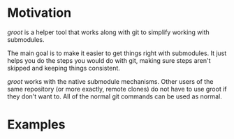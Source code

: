 Motivation
==========

_groot_ is a helper tool that works along with git to simplify working
with submodules.

The main goal is to make it easier to get things right with
submodules. It just helps you do the steps you would do with git,
making sure steps aren't skipped and keeping things consistent.

_groot_ works with the native submodule mechanisms. Other users of the
same repository (or more exactly, remote clones) do not have to use
groot if they don't want to. All of the normal git commands can be
used as normal.


Examples
========

